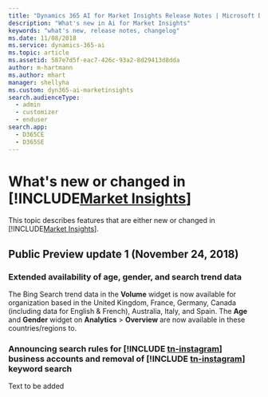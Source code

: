 ```yaml
---
title: "Dynamics 365 AI for Market Insights Release Notes | Microsoft Docs"
description: "What's new in Ai for Market Insights"
keywords: "what's new, release notes, changelog"
ms.date: 11/08/2018
ms.service: dynamics-365-ai
ms.topic: article
ms.assetid: 587e7d5f-eac7-426c-93a2-8d29413d8dda
author: m-hartmann
ms.author: mhart
manager: shellyha
ms.custom: dyn365-ai-marketinsights
search.audienceType: 
  - admin
  - customizer
  - enduser
search.app: 
  - D365CE
  - D365SE
---
```


# What's new or changed in [!INCLUDE[Market Insights](../includes/pn-market-insights-short.md)]

This topic describes features that are either new or changed in [!INCLUDE[Market Insights](../includes/pn-market-insights-short.md)].

## Public Preview update 1 (November 24, 2018)

### Extended availability of age, gender, and search trend data

The Bing Search trend data in the **Volume** widget is now available for organization based in the United Kingdom, France, Germany, Canada (including data for English & French), Australia, Italy, and Spain. The **Age** and **Gender** widget on **Analytics** > **Overview** are now available in these countries/regions to. 

### Announcing search rules for [!INCLUDE [tn-instagram](../includes/tn-instagram.md)] business accounts and removal of [!INCLUDE [tn-instagram](../includes/tn-instagram.md)] keyword search

Text to be added